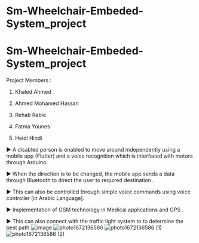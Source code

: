 # Sm-Wheelchair-Embeded-System_project

# Sm-Wheelchair-Embeded-System_project
Project Members :

1. Khaled Ahmed

2. Ahmed Mohamed Hassan

3. Rehab Rabie

4. Fatma Younes

5. Heidi Hindi 


► A disabled person is enabled to move around independently using a mobile
app (Flutter) and a voice recognition which is interfaced with motors through
Arduino.

► When the direction is to be changed, the mobile app sends a data through
Bluetooth to direct the user to required destination .

► This can also be controlled through simple voice commands using voice
controller [in Arabic Language].

► Implementation of GSM technology in Medical applications and GPS .

► This can also connect with the traffic light system to to determine the best path
![image](https://user-images.githubusercontent.com/58705759/209653484-0b8ab341-e0c3-4e8c-a08a-7123579e2896.png)
![photo1672136586](https://user-images.githubusercontent.com/58705759/209653501-00673a8d-5dfd-459b-87bf-7aa266c672c7.jpeg)
![photo1672136586 (1)](https://user-images.githubusercontent.com/58705759/209653509-02eb35be-c937-4924-a253-d584cd44ec10.jpeg)
![photo1672136586 (2)](https://user-images.githubusercontent.com/58705759/209653511-6118afc9-b05d-4a0b-bdac-48757f78b663.jpeg)
